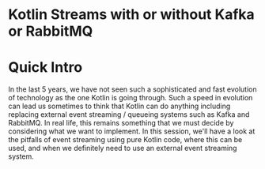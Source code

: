 # Kotlin Streams with or without Kafka or RabbitMQ

# Quick Intro

In the last 5 years, we have not seen such a sophisticated and fast evolution of technology as the one Kotlin is going
through. Such a speed in evolution can lead us sometimes to think that Kotlin can do anything including replacing
external event streaming / queueing systems such as Kafka and RabbitMQ. In real life, this remains something that we
must decide by considering what we want to implement. In this session, we'll have a look at the pitfalls of event
streaming using pure Kotlin code, where this can be used, and when we definitely need to use an external event streaming
system.
